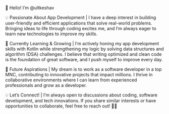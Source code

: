 👋 Hello! I’m @ultkeshav

💡 Passionate About App Development | I have a deep interest in building user-friendly and efficient applications that solve real-world problems. Bringing ideas to life through coding excites me, and I’m always eager to learn new technologies to improve my skills.

📱 Currently Learning & Growing | I’m actively honing my app development skills with Kotlin while strengthening my logic by solving data structures and algorithm (DSA) challenges. I believe that writing optimized and clean code is the foundation of great software, and I push myself to improve every day.

🚀 Future Aspirations | My dream is to work as a software developer in a top MNC, contributing to innovative projects that impact millions. I thrive in collaborative environments where I can learn from experienced professionals and grow as a developer.

💡 Let’s Connect! | I’m always open to discussions about coding, software development, and tech innovations. If you share similar interests or have opportunities to collaborate, feel free to reach out! 🚀✨
